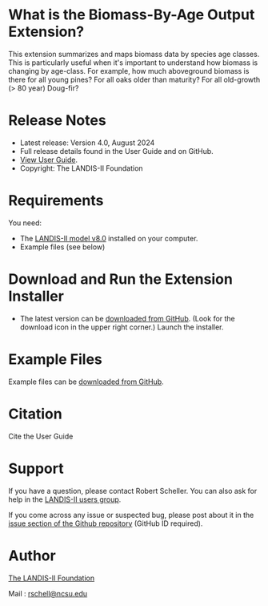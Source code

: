 # What is the Biomass-By-Age Output Extension?

This extension summarizes and maps biomass data by species age classes.  This is particularly useful when it's important to understand how biomass is changing by age-class.  For example, how much aboveground biomass is there for all young pines?  For all oaks older than maturity?  For all old-growth (> 80 year) Doug-fir?

# Release Notes

- Latest release: Version 4.0, August 2024
- Full release details found in the User Guide and on GitHub.
- [View User Guide](https://github.com/LANDIS-II-Foundation/Extension-Output-Biomass-By-Age/blob/master/docs/LANDIS-II%20Biomass-by-Age%20Output%20v4.0%20User%20Guide.pdf).
- Copyright: The LANDIS-II Foundation

# Requirements

You need:

- The [LANDIS-II model v8.0](http://www.landis-ii.org/install) installed on your computer.
- Example files (see below)

# Download and Run the Extension Installer

- The latest version can be [downloaded from GitHub](https://github.com/LANDIS-II-Foundation/Extension-Output-Biomass-By-Age/blob/master/deploy/installer/LANDIS-II-V8%20Output%20Biomass%20By%20Age%204.0-setup.exe). (Look for the download icon in the upper right corner.)  Launch the installer.

# Example Files

Example files can be [downloaded from GitHub](https://downgit.github.io/#/home?url=https://github.com/LANDIS-II-Foundation/Extension-Output-Biomass-By-Age/tree/master/tests/Core8-BiomassAge4.0).

# Citation

 Cite the User Guide

# Support

If you have a question, please contact Robert Scheller. 
You can also ask for help in the [LANDIS-II users group](http://www.landis-ii.org/users).

If you come across any issue or suspected bug, please post about it in the [issue section of the Github repository](https://github.com/LANDIS-II-Foundation/Extension-Output-Biomass-By-Age/issues) (GitHub ID required).

# Author

[The LANDIS-II Foundation](http://www.landis-ii.org)

Mail : rschell@ncsu.edu
